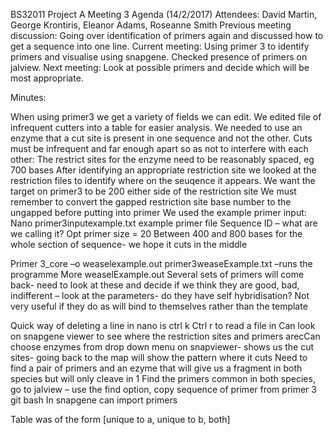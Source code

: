 BS32011 Project A Meeting 3 Agenda (14/2/2017)
Attendees: David Martin, George Krontiris, Eleanor Adams, Roseanne Smith
Previous meeting discussion: Going over identification of primers again and discussed how to get a sequence into one line.
Current meeting: Using primer 3 to identify primers and visualise using snapgene. Checked presence of primers on jalview. 
Next meeting: Look at possible primers and decide which will be most appropriate.

Minutes:

When using primer3 we get a variety of fields we can edit.
We edited file of infrequent cutters into a table for easier analysis. 
We needed to use an enzyme that a cut site is present in one sequence and not the other.
Cuts must be infrequent and far enough apart so as not to interfere with each other: The restrict sites for the enzyme need to be reasonably spaced, eg 700 bases
After identifying an appropriate restriction site we looked at the restriction files to identify where on the seuqence it appears.
We want the target on primer3 to be 200 either side of the restriction site
We must remember to convert the gapped restriction site base number to the ungapped before putting into primer
We used the example primer input:
Nano primer3inputexample.txt   example primer file
Sequence ID – what are we calling it?
Opt primer size = 20
Between 400 and 800 bases for the whole section of sequence- we hope it cuts in the middle

Primer 3_core –o weaselexample.out primer3weaseExample.txt  –runs the programme
More weaselExample.out 
Several sets of primers will come back- need to look at these and decide if we think they are good, bad, indifferent 
– look at the parameters- do they have self hybridisation? Not very useful if they do as will bind to themselves rather than the template

Quick way of deleting a line in nano is ctrl k
Ctrl r to read a file in 
Can look on snapgene viewer to see where the restriction sites and primers arecCan choose enzymes from drop down menu on snapviewer- shows us the cut sites- going back to the map will show the pattern where it cuts
Need to find a pair of primers and an ezyme that will give us a fragment in both species but will only cleave in 1
Find the primers common in both species, go to jalview – use the find option, copy sequence of primer from primer 3 git bash
In snapgene can import primers

Table was of the form [unique to a, unique to b, both]
